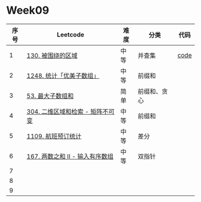 # Week09

| 序号 | Leetcode                                                     | 难度 | 分类         | 代码                                                         |
| ---- | ------------------------------------------------------------ | ---- | ------------ | ------------------------------------------------------------ |
| 1    | [130. 被围绕的区域](https://leetcode.cn/problems/surrounded-regions/) | 中等 | 并查集       | [code](https://github.com/zhj6422/LeetcodeHomework/blob/main/week09/130.%20%E8%A2%AB%E5%9B%B4%E7%BB%95%E7%9A%84%E5%8C%BA%E5%9F%9F.java) |
| 2    | [1248. 统计「优美子数组」](https://leetcode.cn/problems/count-number-of-nice-subarrays/) | 中等 | 前缀和       |                                                              |
| 3    | [53. 最大子数组和](https://leetcode.cn/problems/maximum-subarray/) | 简单 | 前缀和、贪心 |                                                              |
| 4    | [304. 二维区域和检索 - 矩阵不可变](https://leetcode.cn/problems/range-sum-query-2d-immutable/) | 中等 | 前缀和       |                                                              |
| 5    | [1109. 航班预订统计](https://leetcode.cn/problems/corporate-flight-bookings/) | 中等 | 差分         |                                                              |
| 6    | [167. 两数之和 II - 输入有序数组](https://leetcode.cn/problems/two-sum-ii-input-array-is-sorted/) | 中等 | 双指针       |                                                              |
| 7    |                                                              |      |              |                                                              |
| 8    |                                                              |      |              |                                                              |
| 9    |                                                              |      |              |                                                              |

